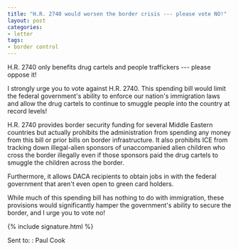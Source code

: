 ```yaml
---
title: "H.R. 2740 would worsen the border crisis --- please vote NO!"
layout: post
categories:
- letter
tags:
- border control
---
```


H.R. 2740 only benefits drug cartels and people traffickers --- please oppose it!

I strongly urge you to vote against H.R. 2740. This spending bill would limit the federal government's ability to enforce our nation's immigration laws and allow the drug cartels to continue to smuggle people into the country at record levels!

H.R. 2740 provides border security funding for several Middle Eastern countries but actually prohibits the administration from spending any money from this bill or prior bills on border infrastructure. It also prohibits ICE from tracking down illegal-alien sponsors of unaccompanied alien children who cross the border illegally even if those sponsors paid the drug cartels to smuggle the children across the border.

Furthermore, it allows DACA recipients to obtain jobs in with the federal government that aren't even open to green card holders.

While much of this spending bill has nothing to do with immigration, these provisions would significantly hamper the government's ability to secure the border, and I urge you to vote no!

{% include signature.html %}

Sent to:
: Paul Cook
